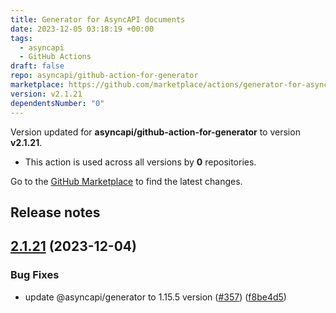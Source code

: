```yaml
---
title: Generator for AsyncAPI documents
date: 2023-12-05 03:18:19 +00:00
tags:
  - asyncapi
  - GitHub Actions
draft: false
repo: asyncapi/github-action-for-generator
marketplace: https://github.com/marketplace/actions/generator-for-asyncapi-documents
version: v2.1.21
dependentsNumber: "0"
---
```



Version updated for **asyncapi/github-action-for-generator** to version **v2.1.21**.
- This action is used across all versions by **0** repositories.

Go to the [GitHub Marketplace](https://github.com/marketplace/actions/generator-for-asyncapi-documents) to find the latest changes.

## Release notes

## [2.1.21](https://github.com/asyncapi/github-action-for-generator/compare/v2.1.20...v2.1.21) (2023-12-04)


### Bug Fixes

* update @asyncapi/generator to 1.15.5 version ([#357](https://github.com/asyncapi/github-action-for-generator/issues/357)) ([f8be4d5](https://github.com/asyncapi/github-action-for-generator/commit/f8be4d51c088a967ca5951ac4da4123ae54e7eba))


